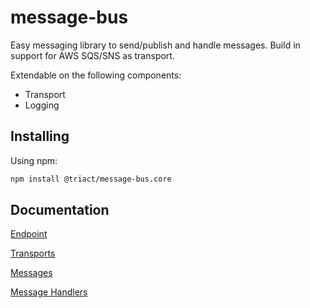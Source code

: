 # message-bus
Easy messaging library to send/publish and handle messages. Build in support for AWS SQS/SNS as transport.

Extendable on the following components:
- Transport 
- Logging

## Installing
Using npm:
```bash
npm install @triact/message-bus.core
```

## Documentation
[Endpoint](/docs/endpoint.md)

[Transports](/docs/transports.md)

[Messages](/docs/messages.md)

[Message Handlers](/docs/message-handlers)

